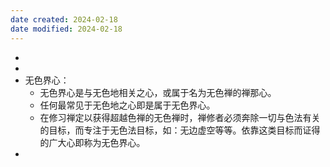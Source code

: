 ```yaml
---
date created: 2024-02-18
date modified: 2024-02-18
---
```

- 
- 
- 无色界心：
    - 无色界心是与无色地相关之心，或属于名为无色禅的禅那心。
    - 任何最常见于无色地之心即是属于无色界心。
    - 在修习禅定以获得超越色禅的无色禅时，禅修者必须奔除一切与色法有关的目标，而专注于无色法目标，如：无边虚空等等。依靠这类目标而证得的广大心即称为无色界心。
- 
